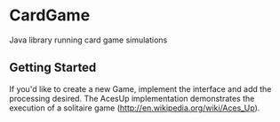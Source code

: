 CardGame
========

Java library running card game simulations

## Getting Started
If you'd like to create a new Game, implement the interface and add the processing desired. The AcesUp implementation demonstrates the execution of a solitaire game (http://en.wikipedia.org/wiki/Aces_Up).